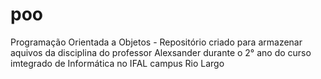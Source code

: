 # poo
Programação Orientada a Objetos - Repositório criado para armazenar aquivos da disciplina do professor Alexsander durante o 2° ano do curso imtegrado de Informática no IFAL campus Rio Largo
